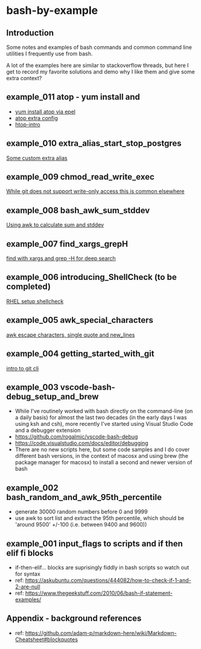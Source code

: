 # bash-by-example
## Introduction

Some notes and examples of bash commands and common command line utilities I frequently use from bash.

A lot of the examples here are similar to stackoverflow threads, but here I get to record my favorite solutions and demo why I like them and give some extra context?



## example_011 atop - yum install and 
* [yum install atop via epel](docs/yum-install-atop-via-epel.md)
* [atop extra config](docs/atop-extra-config.md)
* [htop-intro](docs/htop-intro.md)
## example_010 extra_alias_start_stop_postgres
[Some custom extra alias](example_010_extra_alias_start_stop_postgres/README.md)


## example_009 chmod_read_write_exec
[While git does not support write-only access this is common elsewhere](example_009_chmod_read_write_exec/README.md)

## example_008 bash_awk_sum_stddev
[Using awk to calculate sum and stddev](example_008_bash_awk_sum_stddev/README.md)

## example_007 find_xargs_grepH
[find with xargs and grep -H for deep search](example_007_find_xargs_grepH/README.md)

## example_006 introducing_ShellCheck (to be completed)
[RHEL setup shellcheck](example_006_introducing_ShellCheck/README.md)

## example_005 awk_special_characters
[awk escape characters, single quote and new_lines](example_005_awk_special_characters/README.md)

## example_004 getting_started_with_git
[intro to git cli](example_004_getting_started_with_git/README.md)

## example_003 vscode-bash-debug_setup_and_brew
- While I've routinely worked with bash directly on the command-line (on a daily basis) for almost the last two decades (in the early days I was using ksh and csh), more recently I've started using Visual Studio Code and a debugger extension
- https://github.com/rogalmic/vscode-bash-debug
- https://code.visualstudio.com/docs/editor/debugging
- There are no new scripts here, but some code samples and I do cover different bash versions, in the context of macosx and using brew (the package manager for macosx) to install a second and newer version of bash


## example_002 bash_random_and_awk_95th_percentile
- generate 30000 random numbers before 0 and 9999
- use awk to sort list and extract the 95th percentile, which should be 'around 9500' +/-100 (i.e. between 9400 and 9600))

## example_001 input_flags to scripts and if then elif fi blocks
- if-then-elif... blocks are suprisingly fiddly in bash scripts so watch out for syntax
- ref: https://askubuntu.com/questions/444082/how-to-check-if-1-and-2-are-null
- ref: https://www.thegeekstuff.com/2010/06/bash-if-statement-examples/


## Appendix - background references

- ref: https://github.com/adam-p/markdown-here/wiki/Markdown-Cheatsheet#blockquotes
